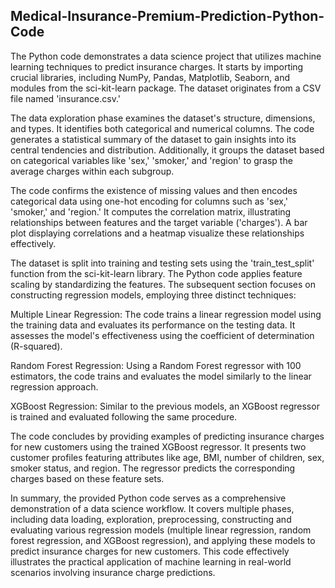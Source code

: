 ## Medical-Insurance-Premium-Prediction-Python-Code

The Python code demonstrates a data science project that utilizes machine learning techniques to predict insurance charges. It starts by importing crucial libraries, including NumPy, Pandas, Matplotlib, Seaborn, and modules from the sci-kit-learn package. The dataset originates from a CSV file named 'insurance.csv.'

The data exploration phase examines the dataset's structure, dimensions, and types. It identifies both categorical and numerical columns. The code generates a statistical summary of the dataset to gain insights into its central tendencies and distribution. Additionally, it groups the dataset based on categorical variables like 'sex,' 'smoker,' and 'region' to grasp the average charges within each subgroup.

The code confirms the existence of missing values and then encodes categorical data using one-hot encoding for columns such as 'sex,' 'smoker,' and 'region.' It computes the correlation matrix, illustrating relationships between features and the target variable ('charges'). A bar plot displaying correlations and a heatmap visualize these relationships effectively.

The dataset is split into training and testing sets using the 'train_test_split' function from the sci-kit-learn library. The Python code applies feature scaling by standardizing the features. The subsequent section focuses on constructing regression models, employing three distinct techniques:

Multiple Linear Regression: The code trains a linear regression model using the training data and evaluates its performance on the testing data. It assesses the model's effectiveness using the coefficient of determination (R-squared).

Random Forest Regression: Using a Random Forest regressor with 100 estimators, the code trains and evaluates the model similarly to the linear regression approach.

XGBoost Regression: Similar to the previous models, an XGBoost regressor is trained and evaluated following the same procedure.

The code concludes by providing examples of predicting insurance charges for new customers using the trained XGBoost regressor. It presents two customer profiles featuring attributes like age, BMI, number of children, sex, smoker status, and region. The regressor predicts the corresponding charges based on these feature sets.

In summary, the provided Python code serves as a comprehensive demonstration of a data science workflow. It covers multiple phases, including data loading, exploration, preprocessing, constructing and evaluating various regression models (multiple linear regression, random forest regression, and XGBoost regression), and applying these models to predict insurance charges for new customers. This code effectively illustrates the practical application of machine learning in real-world scenarios involving insurance charge predictions.
